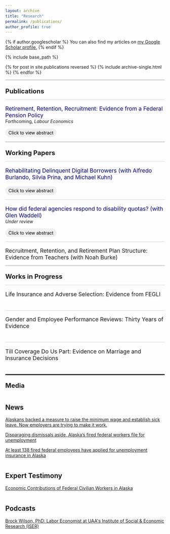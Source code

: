 ```yaml
---
layout: archive
title: "Research"
permalink: /publications/
author_profile: true
---
```


<style>
img {
    max-width: 80%;
    width: auto;
    height: auto;
    vertical-align: middle;
    border: 0;
    display:flex;
    align-items: center;
}

h1 {
  font-size: 2em
}

</style>

{% if author.googlescholar %}
  You can also find my articles on <u><a href="{{author.googlescholar}}">my Google Scholar profile</a>.</u>
{% endif %}

{% include base_path %}

{% for post in site.publications reversed %}
  {% include archive-single.html %}
{% endfor %}

<!-- %%%%%%%%%%%%%%%%%%%%%%%%%%%%%%%%%%%%%%%%%%%%%%%%%%%%%%%%%%% -->

<hr style="border: none; height: 3px; background-color: #D3D3D3;">

<p style="font-size: 1.45em; font-weight: bold; margin-bottom: 0px">
Publications
</p>

<hr style="border: none; height: 1px; background-color: #D3D3D3;">

<!-- %%%%%%%%%%%%%%%%%%%%%%%%%%%%%%%%%%%%%%%%%%%%%%%%%%%%%%%%%%% -->

<p style="font-size: 1.25em; text-decoration: none; font-weight: normal; margin-bottom: 0px"> 
  <a href="http://brockmwilson.github.io/files/Wilson-RetirementRetentionRecruitment.pdf" style="text-decoration: none; color: navy;">
    Retirement, Retention, Recruitment: Evidence from a Federal Pension Policy
  </a>
</p>

<p style="font-size: 6; margin-top: 0px;">
  Forthcoming, <span style="font-style: italic;">Labour Economics</span>
</p>

<!-- Dropdown for the Abstract and Image -->
<details>
  <summary style="font-size: 1em; font-weight: normal; cursor: pointer; 
          display: inline-block; 
          border: 0px; border-radius: 15px; 
          padding: 5px 10px; background-color: #f0f0f0; 
          color: black; transition: all 0.3s ease;">
    Click to view abstract
  </summary>

  <!-- Box around abstract when expanded -->
  <div style="border: 2px solid #ccc; border-radius: 10px; padding: 15px; margin-top: 10px;">
    <p style="font-size: 1em; margin-top: 10px;"> 
      I exploit a policy change for U.S. federal workers’ pension benefits to estimate the effect of pension generosity on worker retirement, retention, and recruitment. The policy increased pensions by 16-25%. I find there is a 30.3% decrease in job quits for permanent workers. However, there is little evidence that pension generosity has an effect on new hires. This suggests salience may play a role in how workers value pensions. Additionally, I find a large heterogeneous labor supply response to pension generosity. Altogether, this shows that pension generosity is effective in retaining workers and may have important implications for workforce planning.
    </p>

  <img src="images/pension-labor-outcomes2.jpg" alt="Pension Labor Outcomes" style="max-width: 100%; height: auto; margin-top: 10px;">
  </div>
</details>

<hr style="border: none; height: 3px; background-color: #D3D3D3;">

<!-- %%%%%%%%%%%%%%%%%%%%%%%%%%%%%%%%%%%%%%%%%%%%%%%%%%%%%%%%%%% -->

<p style="font-size: 1.45em; font-weight: bold; margin-bottom: 0px">
Working Papers
</p>

<hr style="border: none; height: 1px; background-color: #D3D3D3;">

<!-- %%%%%%%%%%%%%%%%%%%%%%%%%%%%%%%%%%%%%%%%%%%%%%%%%%%%%%%%%%% -->

<p style="font-size: 1.25em; text-decoration: none; font-weight: normal; margin-bottom: 0px">
  <a href="http://brockmwilson.github.io/files/BKPW_20250524.pdf" style="text-decoration: none; color: navy;">
    Rehabilitating Delinquent Digital Borrowers (with Alfredo Burlando, Silvia Prina, and Michael Kuhn)
  </a>
</p>

<div style="height: 1.3em;"></div>

<!-- Dropdown for the Abstract and Image -->
<details>
  <summary style="font-size: 1em; font-weight: normal; cursor: pointer; 
          display: inline-block; 
          border: 0px; border-radius: 15px; 
          padding: 5px 10px; background-color: #f0f0f0; 
          color: black; transition: all 0.3s ease;">
    Click to view abstract
  </summary>

  <!-- Box around abstract when expanded -->
  <div style="border: 2px solid #ccc; border-radius: 10px; padding: 15px; margin-top: 10px;">
    <p style="font-size: 1em; margin-top: 10px;"> 
      We partner with a digital lender in Africa to examine how offering delinquent digital borrowers a strategy to repay their overdue loan (payment plan) and the possibility of regaining access to future credit (renewed eligibility) affects repayment behavior and welfare. The payment plan significantly increases repayment, settlement, and re-borrowing, while eligibility alone has no effect. Although the payment plan has no impact on welfare, the eligibility treatment raises stress and perceived financial insecurity. Our analysis suggests that impatience, time inconsistency, and liquidity constraints could play a role in explaining our results.
    </p>

  <img src="images/repayment-behavior.jpg" alt="Repayment behavior" style="max-width: 100%; height: auto; margin-top: 10px;">
  </div>
</details>

<!-- %%%%%%%%%%%%%%%%%%%%%%%%%%%%%%%%%%%%%%%%%%%%%%%%%%%%%%%%%%% -->

<hr style="border: none; height: 1px; background-color: #D3D3D3;">

<!-- %%%%%%%%%%%%%%%%%%%%%%%%%%%%%%%%%%%%%%%%%%%%%%%%%%%%%%%%%%% -->

<p style="font-size: 1.25em; text-decoration: none; font-weight: normal; margin-bottom: 0px">
  <a href="http://brockmwilson.github.io/files/Waddell-Wilson_Disability-Mandates_20250714.pdf" style="text-decoration: none; color: navy;">
    How did federal agencies respond to disability quotas? (with Glen Waddell)
  </a>
</p>

<p style="font-size: 6; font-style: italic; margin-top: 0px"> Under review</p>

<!-- Dropdown for the Abstract and Image -->
<details>
  <summary style="font-size: 1em; font-weight: normal; cursor: pointer; 
          display: inline-block; 
          border: 0px; border-radius: 15px; 
          padding: 5px 10px; background-color: #f0f0f0; 
          color: black; transition: all 0.3s ease;">
    Click to view abstract
  </summary>

  <!-- Box around abstract when expanded -->
  <div style="border: 2px solid #ccc; border-radius: 10px; padding: 15px; margin-top: 10px;">
    <p style="font-size: 1em; margin-top: 10px;"> 
We study the rollout of two disability related policies that intended to increase representation in the U.S. federal workforce&mdash;an executive order to increase employment across all agencies, and a second that mandated quotas be met at each agency. The first of these is followed by a large increase in disability employment. At lower-pay positions, increases in representation are largely through hiring, while at higher-pay positions increases are through updating disability statuses. However, with the quota introduction we find evidence that agencies target the minimum threshold&mdash;this lead to declines in disability representation at agencies that were already in compliance.
    </p>

  <img src="images/disability-mandates.png" alt="" style="max-width: 100%; height: auto; margin-top: 10px;">
  </div>
</details>

<!-- %%%%%%%%%%%%%%%%%%%%%%%%%%%%%%%%%%%%%%%%%%%%%%%%%%%%%%%%%%% -->

<hr style="border: none; height: 1px; background-color: #D3D3D3;">

<!-- %%%%%%%%%%%%%%%%%%%%%%%%%%%%%%%%%%%%%%%%%%%%%%%%%%%%%%%%%%% -->

<p style="font-size: 1.25em; text-decoration: none; font-weight: normal; margin-bottom: 0px;"> Recruitment, Retention, and Retirement Plan Structure: Evidence from Teachers (with Noah Burke) </p>

<!-- <p style="font-size: 6; font-style: italic;"> Available upon request</p> -->

<!-- %%%%%%%%%%%%%%%%%%%%%%%%%%%%%%%%%%%%%%%%%%%%%%%%%%%%%%%%%%% -->

<hr style="border: none; height: 3px; background-color: #D3D3D3;">

<!-- %%%%%%%%%%%%%%%%%%%%%%%%%%%%%%%%%%%%%%%%%%%%%%%%%%%%%%%%%%% -->

<p style="font-size: 1.45em; font-weight: bold; margin-bottom: 0px">
Works in Progress
</p>

<!-- %%%%%%%%%%%%%%%%%%%%%%%%%%%%%%%%%%%%%%%%%%%%%%%%%%%%%%%%%%% -->

<hr style="border: none; height: 1px; background-color: #D3D3D3;">

<p style="font-size: 1.25em; text-decoration: none; font-weight: normal; margin-bottom: 40px;"> Life Insurance and Adverse Selection: Evidence from FEGLI </p>

<hr style="border: none; height: 1px; background-color: #D3D3D3;">

<p style="font-size: 1.25em; text-decoration: none; font-weight: normal; margin-bottom: 40px;"> Gender and Employee Performance Reviews: Thirty Years of Evidence </p>

<hr style="border: none; height: 1px; background-color: #D3D3D3;">

<p style="font-size: 1.25em; text-decoration: none; font-weight: normal; margin-bottom: 40px;"> Till Coverage Do Us Part: Evidence on Marriage and Insurance Decisions </p>

<!-- %%%%%%%%%%%%%%%%%%%%%%%%%%%%%%%%%%%%%%%%%%%%%%%%%%%%%%%%%%% -->

<hr style="border: none; height: 3px; background-color: black;">

<!-- %%%%%%%%%%%%%%%%%%%%%%%%%%%%%%%%%%%%%%%%%%%%%%%%%%%%%%%%%%% -->

<p style="font-size: 1.45em; font-weight: bold; margin-bottom: 0px">
Media
</p>

<hr style="border: none; height: 0px; background-color: #D3D3D3;">

<h2>News</h2>

<a href = "https://www.adn.com/business-economy/2024/12/25/alaskans-backed-a-measure-to-raise-the-minimum-wage-and-establish-sick-leave-now-employers-are-trying-to-make-it-work/">Alaskans backed a measure to raise the minimum wage and establish sick leave. Now employers are trying to make it work.</a>

<a href = "https://alaskapublic.org/news/politics/2025-03-13/disparaging-dismissals-aside-alaskas-fired-federal-workers-file-for-unemployment">Disparaging dismissals aside, Alaska’s fired federal workers file for unemployment</a>

<a href = "https://www.adn.com/politics/2025/03/13/138-fired-federal-employees-have-applied-for-unemployment-insurance-in-alaska/">At least 138 fired federal employees have applied for unemployment insurance in Alaska</a>

<hr style="border: none; height: 0px; background-color: #D3D3D3;">

<h2>Expert Testimony</h2>

<a href = "https://www.akleg.gov/basis/Meeting/Detail?Meeting=HJUD%202025-03-12%2013:00:00#tab4_4e">Economic Contributions of Federal Civilian Workers in Alaska</a>

<hr style="border: none; height: 0px; background-color: #D3D3D3;">

<h2>Podcasts</h2>

<a href = "https://open.spotify.com/episode/324MZgkEknAlgD32U3IwCF?si=a34879b3625d4e3b">Brock Wilson, PhD: Labor Economist at UAA's Institute of Social & Economic Research (ISER)</a>



